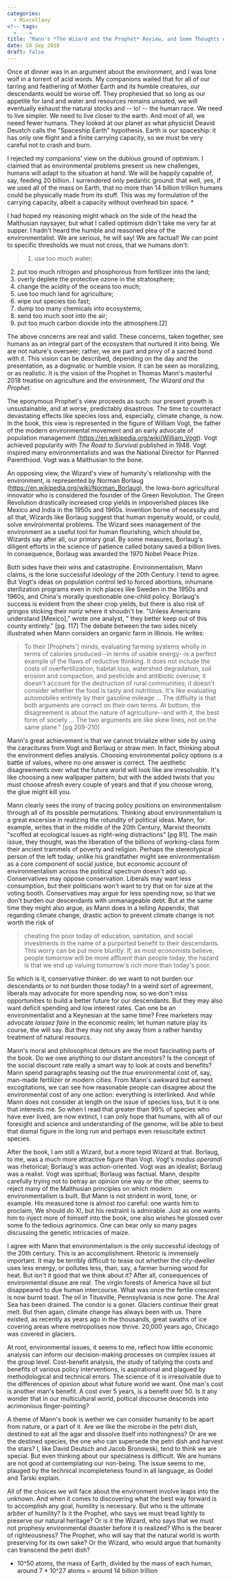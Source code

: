 ```yaml
---
categories:
  - Miscellany
<!-- tags:
  -  -->
title: "Mann's *The Wizard and the Prophet* Review, and Some Thoughts on Environmentalism"
date: 10 Sep 2018
draft: false
---
```

Once at dinner was in an argument about the environment, and I was lone wolf in a torrent of acid words. My companions wailed that for all of our tarring and feathering of Mother Earth and its humble creatures, our descendants would be worse off. They prophesied that so long as our appetite for land and water and resources remains unsated, we will eventually exhaust the natural stocks and -- lo! -- the human race. We need to live simpler. We need to live closer to the earth. And most of all, we neeed fewer humans. They looked at our planet as what physicist Deavid Deustch calls the "Spaceship Earth" hypothesis. Earth is our spaceship: it has only one flight and a finite carrying capacity, so we must be very careful not to crash and burn.

I rejected my companions' view on the dubious ground of optimism. I claimed that as environmental problems present us new challenges, humans will adapt to the situation at hand. We will be happily capable of, say, feeding 20 billion. I surrendered only pedantic ground: that well, yes, if we used all of the mass on Earth, that no more than 14 billion trillion humans could be physically made from its stuff. This was my formulation of the carrying capacity, albeit a capacity without overhead bin space. *

I had hoped my reasoning might whack on the side of the head the Malthusian naysayer, but what I called optimism didn't take me very far at supper. I hadn't heard the humble and reasoned plea of the environmentalist. We are serious, he will say! We are factual! We can point to specific thresholds we must not cross, that we humans don't:

>1. use too much water;
2. put too much nitrogen and phosphorous from fertilizer into the land;
3. overly deplete the protective ozone in the stratosphere;
4. change the acidity of the oceans too much;
5. use too much land for agriculture;
6. wipe out species too fast;
7. dump too many chemicals into ecosystems;
8. send too much soot into the air;
9. put too much carbon dioxide into the atmosphere.[2]


The above concerns are real and valid. These concerns, taken together, see humans as an integral part of the ecosystem that nurtured it into being. We are not nature's overseer; rather, we are part and privy of a sacred bond with it. This vision can be described, depending on the day and the presentation, as a dogmatic or humble vision. It can be seen as moralizing, or as realistic. It is the vision of the Prophet in Thomas Mann's masterful 2018 treatise on agriculture and the environment, *The Wizard and the Prophet*.  

The eponymous Prophet's view proceeds as such: our present growth is unsustainable, and at worse, predictably disastrous. The time to counteract devastating effects like species loss and, especially, climate change, is now. In the book, this view is represented in the figure of William Vogt, the father of the modern environmental movement and an early advocate of population management (https://en.wikipedia.org/wiki/William_Vogt). Vogt achieved popularity with *The Road to Survival* published in 1948.  Vogt inspired many environmentalists and was the National Director for Planned Parenthood. Vogt was a Malthusian to the bone. 

An opposing view, the Wizard's view of humanity's relationship with the environment, is represented by Norman Borlaug (https://en.wikipedia.org/wiki/Norman_Borlaug), the Iowa-born agricultural innovator who is considered the founder of the Green Revolution. The Green Revolution drastically increased crop yields in impoverished places like Mexico and India in the 1950s and 1960s. Invention borne of necessity and all that, Wizards like Borlaug suggest that human ingenuity would, or could, solve environmental problems. The Wizard sees management of the environment as a useful tool for human flourishing, which should be, Wizards say after all, our primary goal. By some measures, Borlaug's diligent efforts in the science of patience called botany saved a billion lives. In consequence, Borlaug was awarded the 1970 Nobel Peace Prize. 

Both sides have their wins and catastrophe. Environmentalism, Mann claims, is the lone successful ideology of the 20th Century. I tend to agree. But Vogt's ideas on population control led to forced abortions, inhumane sterilization programs even in rich places like Sweden in the 1950s and 1960s, and China's morally questionable one-child policy. Borlaug's success is evident from the sheer crop yields, but there is also risk of gringos sticking their *nariz* where it shoudn't be. "Unless Americans understand [Mexico]," wrote one analyst, " they better keep out of this county entirely." [pg. 117] The debate between the two sides nicely illustrated when Mann considers an organic farm in Illinois. He writes:

>To their [Prophets'] minds, evaluating farming systems wholly in terms of calories produced--in terms of usable energy--is a perfect example of the flaws of reductive thinking. It does not include the costs of overfertilization, habitat loss, watershed degradation, soil erosion and compaction, and pesticide and antibiotic overuse; it doesn't account for the destruction of rural communities; it doesn't consider whether the food is tasty and nutritious. It's like evaluating automobiles entirely by their gasoline mileage ... The diffiulty is that both arguments are correct on their own terms. At bottom, the disagreement is about the nature of agriculture--and with it, the best form of society ... The two arguments are like skew lines, not on the same plane." [pg 209-210]

Mann's great achievement is that we cannot trivialize either side by using the caracitures from Vogt and Borlaug or straw men. In fact, thinking about the environment defies analysis. Choosing environmental policy options is a battle of values, where no one answer is correct. The aesthetic disagreements over what the future world will look like are irresolvable. It's like choosing a new wallpaper pattern, but with the added twists that you must choose afresh every couple of years and that if you choose wrong, the glue might kill you. 

Mann clearly sees the irony of tracing policy positions on environmentalism through all of its possible permutations. Thinking about environmentalism is a great excersise in realizing the rotundity of political ideas. Mann, for example, writes that in the middle of the 20th Century, Marxist theorists "scoffed at ecological issues as right-wing distractions" [pg 81]. The main issue, they thought, was the liberation of the billions of working-class form their ancient trammels of poverty and religion. Perhaps the stereotypical person of the left today, unlike his grandfather might see enivronmentalism  as a core component of social justice, but economic account of environmentalism across the political spectrum doesn't add up. Conservatives may oppose conservation. Liberals may want less consumption, but their politicians won't want to try that on for size at the voting booth. Conservatives may argue for less spending now, so that we don't burden our descendants with unmanageable debt. But at the same time they might also argue, as Mann does in a telling Appendix, that regarding climate change, drastic action to prevent climate change is not worth the risk of

>cheating the poor today of education, sanitation, and social investments in the name of a purported benefit to their descendants. This worry can be put more bluntly: If, as most economists believe, people tomorrow will be more affluent than people today, the hazard is that we end up valuing tomorrow's rich more than today's poor.

So which is it, conservative thinker: do we want to not burden our descendants or to not burden those today? In a weird sort of agreement, liberals may advocate for more spending now, so we don't miss opportunities to build a better future for our descendants. But they may also want deficit spending and low interest rates. Can one be an environmentalist and a Keynesian at the same time? Free marketers may advocate *laissez faire* in the economic realm; let human nature play its course, the will say. But they may not shy away from a rather handsy treatment of natural resourcs. 

Mann's moral and philosophical detours are the most fascinating parts of the book. Do we owe anything to our distant ancestors? Is the concept of the social discount rate really a smart way to look at costs and benefits? Mann spend paragraphs teasing out the *true* environmental cost of, say, man-made fertilizer or modern cities. From Mann's awkward but earnest excogitations, we can see how reasonable people can disagree about the environmental cost of any one action: everything is interlinked. And while Mann does not consider at length on the issue of species loss, but it is one that interests me. So when I read that greater than 99% of species who have ever lived, are now extinct, I can only hope that humans, with all of our foresight and science and understanding of the genome, will be able to best that dismal figure in the long run and perhaps even resuscitate extinct species. 

After the book, I am still a Wizard, but a more tepid Wizard at that. Borlaug, to me, was a much more attractive figure than Vogt. Vogt's *modus operandi* was rhetorical; Borlaug's was action-oriented. Vogt was an idealist; Borlaug was a realist. Vogt was spiritual; Borlaug was factual. Mann, despite carefully trying not to betray an opinion one way or the other, seems to reject many of the Malthusian principles on which modern environmentalism is built. But Mann is not strident in word, tone, or example. His measured tone is almost *too* careful: one wants him to proclaim, We should do X!, but his restraint is admirable. Just as one wants him to inject more of himself into the book, one also wishes he glossed over some fo the tedious agrinomics. One can bear only so many pages discussing the genetic intricacies of maize. 

I agree with Mann that environmentalism is the only successful ideology of the 20th century. This is an accomplishment. Rhetoric is immensely important. It may be terribly difficult to tease out whether the city-dweller uses less energy, or pollutes less, than, say, a farmer burning wood for heat. But isn't it good that we think about it? After all, consequences of environmental disuse are real. The virgin forests of America have all but disappeared to due human intercourse. What was once the fertile crescent is now burnt toast. The oil in Titusville, Pennsylvania is now gone. The Aral Sea has been drained. The condor is a goner. Glaciers continue their great melt. But then again, climate change has always been with us. There existed, as recently as years ago in the thousands, great swaths of ice covering areas where metropolises now thrive. 20,000 years ago, Chicago was covered in glaciers.


At root, environmental issues, it seems to me, reflect how little economic analysis can inform our decision-making processes on complex issues at the group level. Cost-benefit analysis, the study of tallying the costs and benefits of various policy interventions, is aspirational and plagued by methodological and technical errors. The science of it is irresolvable due to the differences of opinion about what future world we want. One man's cost is another man's benefit. A cost over 5 years, is a benefit over 50. Is it any wonder that in our multicultural world, poltical discourse descends into acrimonious finger-pointing?


A theme of Mann's book is wether we can consider humanity to be apart from nature, or a part of it. Are we like the microbe in the petri dish, destined to eat all the agar and dissolve itself into nothingness? Or are we the destined species, the one who can supersede the petri dish and harvest the stars? I, like David Deutsch and Jacob Bronowski, tend to think we are special. But even thinking about our specialness is difficult. We are humans are not good at contemplating our non-being. The issue seems to me, plauged by the technical incompleteness found in all language, as Godel and Tarski explain. 


All of the choices we will face about the environment involve leaps into the unknown. And when it comes to discovering what the best way forward is to accomplish any goal, humility is necessary. But who is the ultimate arbiter of humility? Is it the Prophet, who says we must tread lightly to preserve our natural heritage? Or is it the Wizard, who says that we must not prophesy environmental disaster before it is realized? Who is the bearer of righteousness? The Prophet, who will say that the natural world is worth preserving for its own sake? Or the Wizard, who would argue that humanity can transcend the petri dish?


*  10^50 atoms, the mass of Earth, divided by the mass of each human, around  7 * 10^27 atoms = around 14 billion trillion
